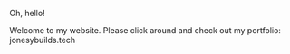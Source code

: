 Oh, hello!

Welcome to my website. Please click around and check out my portfolio: jonesybuilds.tech



